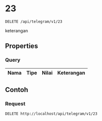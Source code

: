 # 23
```http
DELETE /api/telegram/v1/23
```
keterangan
## Properties
### Query
Nama | Tipe | Nilai | Keterangan
--- | --- | --- | ---
## Contoh
### Request
```http
DELETE http://localhost/api/telegram/v1/23
```

